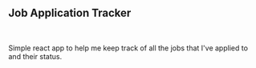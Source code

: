 ## Job Application Tracker

</br>

Simple react app to help me keep track of all the jobs that I've applied to and their status.

